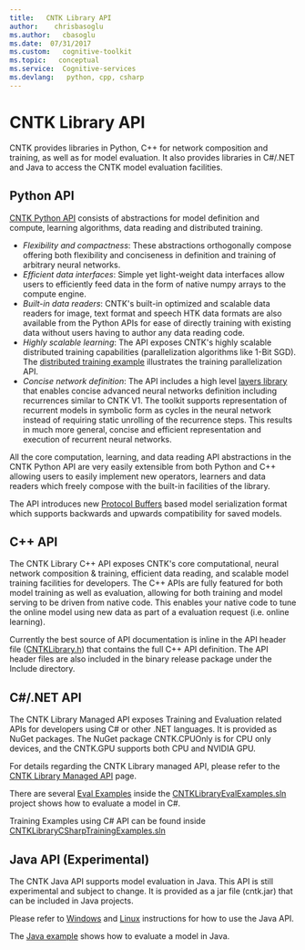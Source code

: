 ```yaml
---
title:   CNTK Library API
author:    chrisbasoglu
ms.author:   cbasoglu
ms.date:  07/31/2017
ms.custom:   cognitive-toolkit
ms.topic:   conceptual
ms.service:  Cognitive-services
ms.devlang:   python, cpp, csharp
---
```


# CNTK Library API

CNTK provides libraries in Python, C++ for network composition and training, as well as for model evaluation. It also provides libraries in C#/.NET and Java to access the CNTK model evaluation facilities.

## Python API

[CNTK Python API](https://cntk.ai/pythondocs/) consists of abstractions for model definition and compute, learning algorithms, data reading and distributed training. 
- *Flexibility and compactness*: These abstractions orthogonally compose offering both flexibility and conciseness in definition and training of arbitrary neural networks. 
- *Efficient data interfaces*: Simple yet light-weight data interfaces allow users to efficiently feed data in the form of native numpy arrays to the compute engine. 
- *Built-in data readers*: CNTK's built-in optimized and scalable data readers for image, text format and speech HTK data formats are also available from the Python APIs for ease of directly training with existing data without users having to author any data reading code.
- *Highly scalable learning*: The API exposes CNTK's highly scalable distributed training capabilities (parallelization algorithms like 1-Bit SGD). The [distributed training example](https://github.com/Microsoft/CNTK/blob/release/2.1/Examples/Image/Classification/ResNet/Python#trainresnet_cifar10_distributedpy) illustrates the training parallelization API.
- *Concise network definition*: The API includes a high level [layers library](https://cntk.ai/pythondocs/layerref.html) that enables concise advanced neural networks definition including recurrences similar to CNTK V1. The toolkit supports representation of recurrent models in symbolic form as cycles in the neural network instead of requiring static unrolling of the recurrence steps. This results in much more general, concise and efficient representation and execution of recurrent neural networks. 

All the core computation, learning, and data reading API abstractions in the CNTK Python API are very easily extensible from both Python and C++ allowing users to easily implement new operators, learners and data readers which freely compose with the built-in facilities of the library.

The API introduces new [Protocol Buffers](https://developers.google.com/protocol-buffers/) based model serialization format which supports backwards and upwards compatibility for saved models.

## C++ API

The CNTK Library C++ API exposes CNTK's core computational, neural network composition & training, efficient data reading, and scalable model training facilities for developers. The C++ APIs are fully featured for both model training as well as evaluation, allowing for both training and model serving to be driven from native code. This enables your native code to tune the online model using new data as part of a evaluation request (i.e. online learning).

Currently the best source of API documentation is inline in the API header file ([CNTKLibrary.h](https://github.com/Microsoft/CNTK/blob/release/2.1/Source/CNTKv2LibraryDll/API/CNTKLibrary.h)) that contains the full C++ API definition. The API header files are also included in the binary release package under the Include directory.

## C#/.NET API

The CNTK Library Managed API exposes Training and Evaluation related APIs for developers using C# or other .NET languages. It is provided as NuGet packages. The NuGet package CNTK.CPUOnly is for CPU only devices, and the CNTK.GPU supports both CPU and NVIDIA GPU.

For details regarding the CNTK Library managed API, please refer to the [CNTK Library Managed API](./CNTK-Library-Managed-API.md) page.

There are several [Eval Examples](./CNTK-Eval-Examples.md) inside the [CNTKLibraryEvalExamples.sln](https://github.com/Microsoft/CNTK/blob/release/2.1/Examples/Evaluation/CNTKLibraryEvalExamples.sln) project shows how to evaluate a model in C#.

Training Examples using C# API can be found inside [CNTKLibraryCSharpTrainingExamples.sln](https://github.com/Microsoft/CNTK/blob/master/Examples/TrainingCShape/CNTKLibraryCSharpTrainingExamples.sln)
 
## Java API (Experimental)

The CNTK Java API supports model evaluation in Java. This API is still experimental and subject to change. It is provided as a jar file (cntk.jar) that can be included in Java projects.

Please refer to [Windows](./CNTK-Library-Evaluation-on-Windows.md#using-java) and [Linux](./CNTK-Library-Evaluation-on-Linux.md#using-java) instructions for how to use the Java API.

The [Java example](https://github.com/Microsoft/CNTK/blob/release/2.1/Tests/EndToEndTests/EvalClientTests/JavaEvalTest/src/Main.java) shows how to evaluate a model in Java.

